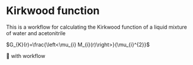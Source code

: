 # Kirkwood function

This is a workflow for calculating the Kirkwood function of a liquid mixture of water and acetonitrile

$G_{K}(r)=\frac{\left<\mu_{i} M_{i}(r)\right>}{\mu_{i}^{2}}$

:rocket: with workflow
